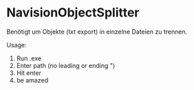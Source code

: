 # NavisionObjectSplitter
Benötigt um Objekte (txt export) in einzelne Dateien zu trennen.

Usage:
1. Run .exe
2. Enter path (no leading or ending ")
3. Hit enter
4. be amazed
